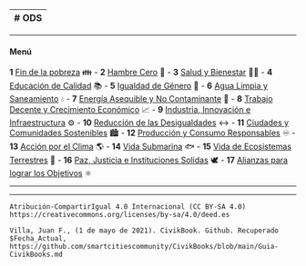 |# ODS|
| ----- |

--------------------------------------------
#### Menú
 **1**   [Fin de la pobreza](ODS/1.md) 👪 - **2**   [Hambre Cero](ODS/2.md) 🍲 - **3**   [Salud y Bienestar](ODS/3.md) 🧑‍⚕️ - **4**   [Educación de  Calidad](ODS/4.md) 📚 - **5**   [Igualdad de Género](ODS/5.md) 👥 - **6**   [Agua Limpia y Saneamiento](ODS/6.md) 💧 - **7**   [Energía Asequible y No Contaminante](ODS/7.md) 🔆 - **8**   [Trabajo Decente y Crecimiento Económico](ODS/8.md) 📈 - **9**   [Industria, Innovación e Infraestructura](ODS/9.md) ⚙️ - **10**   [Reducción de las Desigualdades](ODS/10.md) ↔️ - **11**   [Ciudades y Comunidades Sostenibles](ODS/11.md) 🏙️ - **12**   [Producción y Consumo Responsables](ODS/12.md) ♾️ - **13**   [Acción por el Clima](ODS/13.md) 🌎 - **14**   [Vida Submarina](ODS/14.md) 🐟 - **15**   [Vida de Ecosistemas Terrestres](ODS/15.md) 🌳 - **16**   [Paz, Justicia e Instituciones Solidas](ODS/16.md) 🕊️ - **17**   [Alianzas para lograr los Objetivos](ODS/17.md) ⚛️

-------------------------------------------



---------
```Atribución-CompartirIgual 4.0 Internacional (CC BY-SA 4.0) https://creativecommons.org/licenses/by-sa/4.0/deed.es```

`Villa, Juan F., (1 de mayo de 2021). CivikBook. Github. Recuperado $Fecha_Actual, https://github.com/smartcitiescommunity/CivikBooks/blob/main/Guia-CivikBooks.md`
